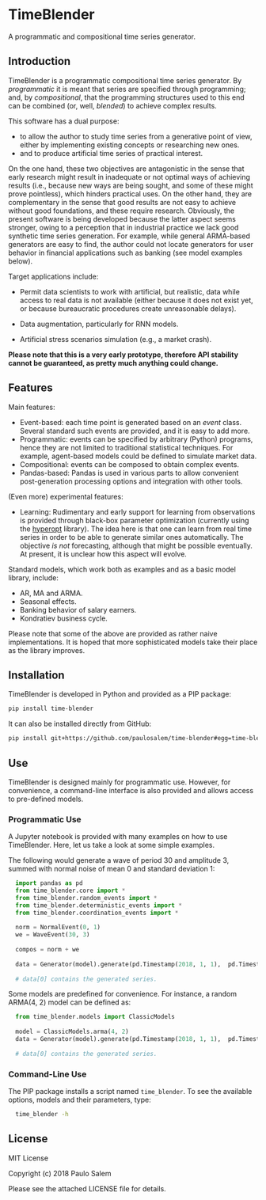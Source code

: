 # TimeBlender
A programmatic and compositional time series generator.


## Introduction

TimeBlender is a programmatic compositional time series generator. By *programmatic* it is meant that series are
specified through programming; and, by *compositional*, that the programming structures used to this end
can be combined (or, well, *blended*) to achieve complex results.

This software has a dual purpose:

  - to allow the author to study time series from a generative point of view, either by implementing existing
    concepts or researching new ones.
  - and to produce artificial time series of practical interest.
  
On the one hand, these two objectives are antagonistic in the sense that early research might result in inadequate or not 
optimal ways of achieving results (i.e., because new ways are being sought, and some of these might prove pointless), 
which hinders practical uses.  On the other hand, they are complementary in the sense that good results are not easy to 
achieve without good foundations, and these require research. Obviously, the present software is being developed 
because the latter aspect seems stronger, owing to a perception that in industrial practice we lack good synthetic time 
series generation. For example, while general ARMA-based generators are easy to find, the author could not locate 
generators for user behavior in financial applications such as banking (see model examples below).

Target applications include:

  - Permit data scientists to work with artificial, but realistic, data while access to real data is not available
    (either because it does not exist yet, or because bureaucratic procedures create unreasonable delays).
  
  - Data augmentation, particularly for RNN models.
  
  - Artificial stress scenarios simulation (e.g., a market crash).
  
**Please note that this is a very early prototype, therefore API stability cannot be guaranteed, as 
pretty much anything could change.**


## Features

Main features:

  - Event-based: each time point is generated based on an *event* class. Several standard such events are provided,
                 and it is easy to add more.
  - Programmatic: events can be specified by arbitrary (Python) programs, hence they are not limited to traditional
                  statistical techniques. For example, agent-based models could be defined to simulate
                  market data. 
  - Compositional: events can be composed to obtain complex events.
  - Pandas-based: Pandas is used in various parts to allow convenient post-generation processing options and integration 
                  with other tools.


(Even more) experimental features:

  - Learning:  Rudimentary and early support for learning from observations is provided
               through black-box parameter optimization 
               (currently using the [hyperopt](https://hyperopt.github.io/hyperopt/) library). 
               The idea here is that one can learn from real time series in order to be able
               to generate similar ones automatically. The objective *is not* forecasting, although that might
               be possible eventually. At present, it is unclear how this aspect will evolve.
               

Standard models, which work both as examples and as a basic model library, include:

  - AR, MA and ARMA.
  - Seasonal effects.
  - Banking behavior of salary earners.
  - Kondratiev business cycle.
  
Please note that some of the above are provided as rather naive implementations. It is hoped that more sophisticated
models take their place as the library improves.

## Installation

TimeBlender is developed in Python and provided as a PIP package:

```bash
pip install time-blender
```

It can also be installed directly from GitHub:
```bash
pip install git+https://github.com/paulosalem/time-blender#egg=time-blender
```

## Use

TimeBlender is designed mainly for programmatic use. However, for convenience, a command-line interface is also 
provided and allows access to pre-defined models.

### Programmatic Use

A Jupyter notebook is provided with many examples on how to use TimeBlender. Here, let us take a look at some simple
examples. 

The following would generate a wave of period 30 and amplitude 3, summed with normal noise of mean 0 and standard 
deviation 1:

```python
  import pandas as pd
  from time_blender.core import *
  from time_blender.random_events import *
  from time_blender.deterministic_events import *
  from time_blender.coordination_events import *
  
  norm = NormalEvent(0, 1)
  we = WaveEvent(30, 3)
  
  compos = norm + we
  
  data = Generator(model).generate(pd.Timestamp(2018, 1, 1),  pd.Timestamp(2018, 31, 1), n=1)
  
  # data[0] contains the generated series.
```

Some models are predefined for convenience. For instance, a random ARMA(4, 2) model can be defined as:

```python
  from time_blender.models import ClassicModels
  
  model = ClassicModels.arma(4, 2)
  data = Generator(model).generate(pd.Timestamp(2018, 1, 1),  pd.Timestamp(2018, 31, 1), n=1)
  
  # data[0] contains the generated series.

```


### Command-Line Use

The PIP package installs a script named `time_blender`. To see the available options, models and their parameters, type:

```bash
  time_blender -h
```
 

## License

MIT License

Copyright (c) 2018 Paulo Salem

Please see the attached LICENSE file for details.
